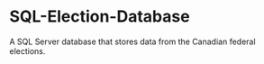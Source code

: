 # SQL-Election-Database
A SQL Server database that stores data from the Canadian federal elections.
